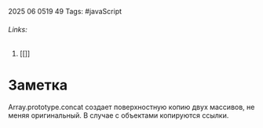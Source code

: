 2025 06 0519 49
Tags: #javaScript 
###### Links: 
1) [[]]
# Заметка
Array.prototype.concat создает поверхностную копию двух массивов, не меняя оригинальный. В случае с объектами копируются ссылки.